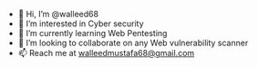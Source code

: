 - 👋 Hi, I’m @walleed68
- 👀 I’m interested in Cyber security
- 🌱 I’m currently learning Web Pentesting
- 💞️ I’m looking to collaborate on any Web vulnerability scanner
- 📫 Reach me at walleedmustafa68@gmail.com


